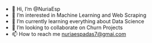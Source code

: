 - 👋 Hi, I’m @NuriaEsp
- 👀 I’m interested in Machine Learning and Web Scraping
- 🌱 I’m currently learning everything about Data Science
- 💞️ I’m looking to collaborate on Churn Projects
- 📫 How to reach me nuriaespadas7@gmai.com

<!---
NuriaEsp/NuriaEsp is a ✨ special ✨ repository because its `README.md` (this file) appears on your GitHub profile.
You can click the Preview link to take a look at your changes.
--->
